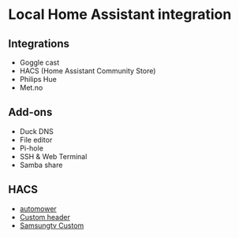 # Local Home Assistant integration

## Integrations
- Goggle cast
- HACS (Home Assistant Community Store)
- Philips Hue
- Met.no

## Add-ons
- Duck DNS
- File editor
- Pi-hole
- SSH & Web Terminal
- Samba share

##  HACS
- [automower](https://github.com/walthowd/ha-automower)
- [Custom header](https://github.com/maykar/custom-header)
- [Samsungtv Custom](https://github.com/roberodin/ha-samsungtv-custom)
